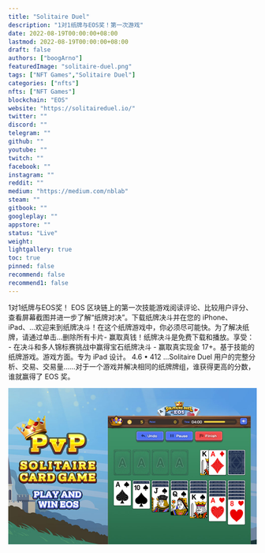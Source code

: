```yaml
---
title: "Solitaire Duel"
description: "1对1纸牌与EOS奖！第一次游戏"
date: 2022-08-19T00:00:00+08:00
lastmod: 2022-08-19T00:00:00+08:00
draft: false
authors: ["boogArno"]
featuredImage: "solitaire-duel.png"
tags: ["NFT Games","Solitaire Duel"]
categories: ["nfts"]
nfts: ["NFT Games"]
blockchain: "EOS"
website: "https://solitaireduel.io/"
twitter: ""
discord: ""
telegram: ""
github: ""
youtube: ""
twitch: ""
facebook: ""
instagram: ""
reddit: ""
medium: "https://medium.com/nblab"
steam: ""
gitbook: ""
googleplay: ""
appstore: ""
status: "Live"
weight: 
lightgallery: true
toc: true
pinned: false
recommend: false
recommend1: false
---
```

1对1纸牌与EOS奖！ EOS 区块链上的第一次技能游戏阅读评论、比较用户评分、查看屏幕截图并进一步了解“纸牌对决”。下载纸牌决斗并在您的 iPhone、iPad、...欢迎来到纸牌决斗！在这个纸牌游戏中，你必须尽可能快。为了解决纸牌，请通过单击...删除所有卡片- 赢取真钱！纸牌决斗是免费下载和播放。享受： - 在决斗和多人锦标赛挑战中赢得宝石纸牌决斗 - 赢取真实现金 17+。基于技能的纸牌游戏。游戏方面。专为 iPad 设计。 4.6 • 412 ...Solitaire Duel 用户的完整分析、交易、交易量……对于一个游戏并解决相同的纸牌牌组，谁获得更高的分数，谁就赢得了 EOS 奖。

![solitaireduel-dapp-games-eos-image1_dda22cfb24e8026c8d82011536565bc5](solitaireduel-dapp-games-eos-image1_dda22cfb24e8026c8d82011536565bc5.png)